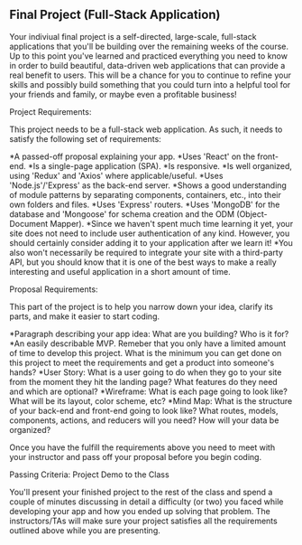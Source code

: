 Final Project (Full-Stack Application)
--------------------------------------
Your indiviual final project is a self-directed, large-scale, full-stack applications that you'll be building over the remaining weeks of the course. Up to this point you've learned and practiced everything you need to know in order to build beautiful, data-driven web applications that can provide a real benefit to users. This will be a chance for you to continue to refine your skills and possibly build something that you could turn into a helpful tool for your friends and family, or maybe even a profitable business!

Project Requirements:

This project needs to be a full-stack web application. As such, it needs to satisfy the following set of requirements:

*A passed-off proposal explaining your app.
*Uses 'React' on the front-end.
*Is a single-page application (SPA).
*Is responsive.
*Is well organized, using 'Redux' and 'Axios' where applicable/useful.
*Uses 'Node.js'/'Express' as the back-end server.
*Shows a good understanding of module patterns by separating components, containers, etc., into their own folders and files.
*Uses 'Express' routers.
*Uses 'MongoDB' for the database and 'Mongoose' for schema creation and the ODM (Object-Document Mapper).
*Since we haven't spent much time learning it yet, your site does not need to include user authentication of any kind. However, you should certainly consider adding it to your application after we learn it!
*You also won't necessarily be required to integrate your site with a third-party API, but you should know that it is one of the best ways to make a really interesting and useful application in a short amount of time.

Proposal Requirements:

This part of the project is to help you narrow down your idea, clarify its parts, and make it easier to start coding.

*Paragraph describing your app idea: What are you building? Who is it for?
*An easily describable MVP. Remeber that you only have a limited amount of time to develop this project. What is the minimum you can get done on this project to meet the requirements and get a product into someone's hands?
*User Story: What is a user going to do when they go to your site from the moment they hit the landing page? What features do they need and which are optional?
*Wireframe: What is each page going to look like? What will be its layout, color scheme, etc?
*Mind Map: What is the structure of your back-end and front-end going to look like? What routes, models, components, actions, and reducers will you need? How will your data be organized?

Once you have the fulfill the requirements above you need to meet with your instructor and pass off your proposal before you begin coding.

Passing Criteria: Project Demo to the Class

You'll present your finished project to the rest of the class and spend a couple of minutes discussing in detail a difficulty (or two) you faced while developing your app and how you ended up solving that problem. The instructors/TAs will make sure your project satisfies all the requirements outlined above while you are presenting.
